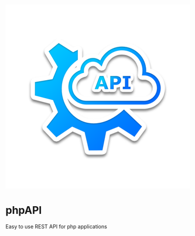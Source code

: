 ![GitHub repo logo](/dist/img/logo.png)










# phpAPI
Easy to use REST API for php applications
